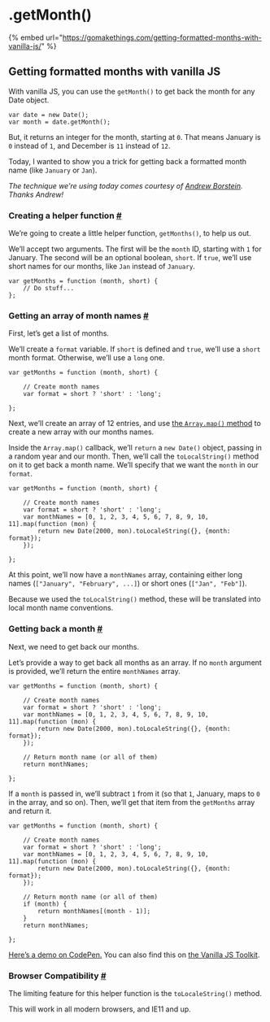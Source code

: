 # .getMonth\(\)

{% embed url="https://gomakethings.com/getting-formatted-months-with-vanilla-js/" %}

## Getting formatted months with vanilla JS

With vanilla JS, you can use the `getMonth()` to get back the month for any Date object.

```
var date = new Date();
var month = date.getMonth();
```

But, it returns an integer for the month, starting at `0`. That means January is `0` instead of `1`, and December is `11` instead of `12`.

Today, I wanted to show you a trick for getting back a formatted month name \(like `January` or `Jan`\).

_The technique we’re using today comes courtesy of_ [_Andrew Borstein_](https://andrewborstein.com/)_. Thanks Andrew!_

### Creating a helper function [\#](https://gomakethings.com/getting-formatted-months-with-vanilla-js/#creating-a-helper-function) <a id="creating-a-helper-function"></a>

We’re going to create a little helper function, `getMonths()`, to help us out.

We’ll accept two arguments. The first will be the `month` ID, starting with `1` for January. The second will be an optional boolean, `short`. If `true`, we’ll use short names for our months, like `Jan` instead of `January`.

```
var getMonths = function (month, short) {
	// Do stuff...
};
```

### Getting an array of month names [\#](https://gomakethings.com/getting-formatted-months-with-vanilla-js/#getting-an-array-of-month-names) <a id="getting-an-array-of-month-names"></a>

First, let’s get a list of months.

We’ll create a `format` variable. If `short` is defined and `true`, we’ll use a `short` month format. Otherwise, we’ll use a `long` one.

```
var getMonths = function (month, short) {

	// Create month names
	var format = short ? 'short' : 'long';

};
```

Next, we’ll create an array of 12 entries, and use [the `Array.map()` method](https://vanillajstoolkit.com/reference/arrays/array-map/) to create a new array with our months names.

Inside the `Array.map()` callback, we’ll `return` a `new Date()` object, passing in a random year and our month. Then, we’ll call the `toLocalString()` method on it to get back a month name. We’ll specify that we want the `month` in our `format`.

```
var getMonths = function (month, short) {

	// Create month names
	var format = short ? 'short' : 'long';
	var monthNames = [0, 1, 2, 3, 4, 5, 6, 7, 8, 9, 10, 11].map(function (mon) {
		return new Date(2000, mon).toLocaleString({}, {month: format});
	});

};
```

At this point, we’ll now have a `monthNames` array, containing either long names \(`["January", "February", ...]`\) or short ones \(`["Jan", "Feb"]`\).

Because we used the `toLocalString()` method, these will be translated into local month name conventions.

### Getting back a month [\#](https://gomakethings.com/getting-formatted-months-with-vanilla-js/#getting-back-a-month) <a id="getting-back-a-month"></a>

Next, we need to get back our months.

Let’s provide a way to get back all months as an array. If no `month` argument is provided, we’ll return the entire `monthNames` array.

```
var getMonths = function (month, short) {

	// Create month names
	var format = short ? 'short' : 'long';
	var monthNames = [0, 1, 2, 3, 4, 5, 6, 7, 8, 9, 10, 11].map(function (mon) {
		return new Date(2000, mon).toLocaleString({}, {month: format});
	});

	// Return month name (or all of them)
	return monthNames;

};
```

If a `month` is passed in, we’ll subtract `1` from it \(so that `1`, January, maps to `0` in the array, and so on\). Then, we’ll get that item from the `getMonths` array and return it.

```
var getMonths = function (month, short) {

	// Create month names
	var format = short ? 'short' : 'long';
	var monthNames = [0, 1, 2, 3, 4, 5, 6, 7, 8, 9, 10, 11].map(function (mon) {
		return new Date(2000, mon).toLocaleString({}, {month: format});
	});

	// Return month name (or all of them)
	if (month) {
		return monthNames[(month - 1)];
	}
	return monthNames;

};
```

[Here’s a demo on CodePen.](https://codepen.io/cferdinandi/pen/mddyEqm) You can also find this on [the Vanilla JS Toolkit](https://vanillajstoolkit.com/).

### Browser Compatibility [\#](https://gomakethings.com/getting-formatted-months-with-vanilla-js/#browser-compatibility) <a id="browser-compatibility"></a>

The limiting feature for this helper function is the `toLocaleString()` method.

This will work in all modern browsers, and IE11 and up.

